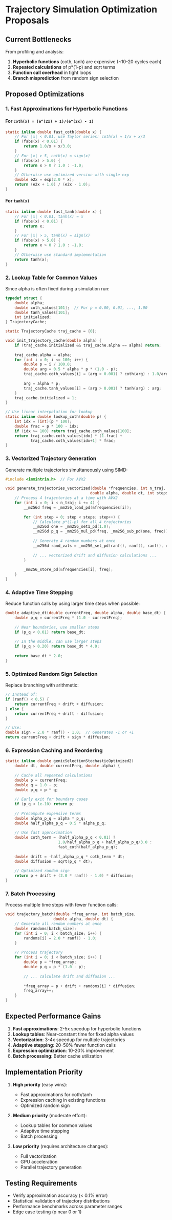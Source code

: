 # Trajectory Simulation Optimization Proposals

## Current Bottlenecks

From profiling and analysis:
1. **Hyperbolic functions** (coth, tanh) are expensive (~10-20 cycles each)
2. **Repeated calculations** of p*(1-p) and sqrt terms
3. **Function call overhead** in tight loops
4. **Branch misprediction** from random sign selection

## Proposed Optimizations

### 1. Fast Approximations for Hyperbolic Functions

#### For `coth(x) = (e^(2x) + 1)/(e^(2x) - 1)`

```c
static inline double fast_coth(double x) {
    // For |x| < 0.01, use Taylor series: coth(x) ≈ 1/x + x/3
    if (fabs(x) < 0.01) {
        return 1.0/x + x/3.0;
    }
    // For |x| > 5, coth(x) ≈ sign(x)
    if (fabs(x) > 5.0) {
        return x > 0 ? 1.0 : -1.0;
    }
    // Otherwise use optimized version with single exp
    double e2x = exp(2.0 * x);
    return (e2x + 1.0) / (e2x - 1.0);
}
```

#### For `tanh(x)`

```c
static inline double fast_tanh(double x) {
    // For |x| < 0.01, tanh(x) ≈ x
    if (fabs(x) < 0.01) {
        return x;
    }
    // For |x| > 5, tanh(x) ≈ sign(x)
    if (fabs(x) > 5.0) {
        return x > 0 ? 1.0 : -1.0;
    }
    // Otherwise use standard implementation
    return tanh(x);
}
```

### 2. Lookup Table for Common Values

Since alpha is often fixed during a simulation run:

```c
typedef struct {
    double alpha;
    double coth_values[101];  // For p = 0.00, 0.01, ..., 1.00
    double tanh_values[101];
    int initialized;
} TrajectoryCache;

static TrajectoryCache traj_cache = {0};

void init_trajectory_cache(double alpha) {
    if (traj_cache.initialized && traj_cache.alpha == alpha) return;
    
    traj_cache.alpha = alpha;
    for (int i = 0; i <= 100; i++) {
        double p = i / 100.0;
        double arg = 0.5 * alpha * p * (1.0 - p);
        traj_cache.coth_values[i] = (arg > 0.001) ? coth(arg) : 1.0/arg;
        
        arg = alpha * p;
        traj_cache.tanh_values[i] = (arg > 0.001) ? tanh(arg) : arg;
    }
    traj_cache.initialized = 1;
}

// Use linear interpolation for lookup
static inline double lookup_coth(double p) {
    int idx = (int)(p * 100);
    double frac = p * 100 - idx;
    if (idx >= 100) return traj_cache.coth_values[100];
    return traj_cache.coth_values[idx] * (1-frac) + 
           traj_cache.coth_values[idx+1] * frac;
}
```

### 3. Vectorized Trajectory Generation

Generate multiple trajectories simultaneously using SIMD:

```c
#include <immintrin.h>  // For AVX2

void generate_trajectories_vectorized(double *frequencies, int n_traj, 
                                     double alpha, double dt, int steps) {
    // Process 4 trajectories at a time with AVX2
    for (int i = 0; i < n_traj; i += 4) {
        __m256d freq = _mm256_load_pd(&frequencies[i]);
        
        for (int step = 0; step < steps; step++) {
            // Calculate p*(1-p) for all 4 trajectories
            __m256d one = _mm256_set1_pd(1.0);
            __m256d p_q = _mm256_mul_pd(freq, _mm256_sub_pd(one, freq));
            
            // Generate 4 random numbers at once
            __m256d rand_vals = _mm256_set_pd(ranf(), ranf(), ranf(), ranf());
            
            // ... vectorized drift and diffusion calculations ...
        }
        
        _mm256_store_pd(&frequencies[i], freq);
    }
}
```

### 4. Adaptive Time Stepping

Reduce function calls by using larger time steps when possible:

```c
double adaptive_dt(double currentFreq, double alpha, double base_dt) {
    double p_q = currentFreq * (1.0 - currentFreq);
    
    // Near boundaries, use smaller steps
    if (p_q < 0.01) return base_dt;
    
    // In the middle, can use larger steps
    if (p_q > 0.20) return base_dt * 4.0;
    
    return base_dt * 2.0;
}
```

### 5. Optimized Random Sign Selection

Replace branching with arithmetic:

```c
// Instead of:
if (ranf() < 0.5) {
    return currentFreq + drift + diffusion;
} else {
    return currentFreq + drift - diffusion;
}

// Use:
double sign = 2.0 * ranf() - 1.0;  // Generates -1 or +1
return currentFreq + drift + sign * diffusion;
```

### 6. Expression Caching and Reordering

```c
static inline double genicSelectionStochasticOptimized2(
    double dt, double currentFreq, double alpha) {
    
    // Cache all repeated calculations
    double p = currentFreq;
    double q = 1.0 - p;
    double p_q = p * q;
    
    // Early exit for boundary cases
    if (p_q < 1e-10) return p;
    
    // Precompute expensive terms
    double alpha_p_q = alpha * p_q;
    double half_alpha_p_q = 0.5 * alpha_p_q;
    
    // Use fast approximation
    double coth_term = (half_alpha_p_q < 0.01) ? 
                       1.0/half_alpha_p_q + half_alpha_p_q/3.0 :
                       fast_coth(half_alpha_p_q);
    
    double drift = -half_alpha_p_q * coth_term * dt;
    double diffusion = sqrt(p_q * dt);
    
    // Optimized random sign
    return p + drift + (2.0 * ranf() - 1.0) * diffusion;
}
```

### 7. Batch Processing

Process multiple time steps with fewer function calls:

```c
void trajectory_batch(double *freq_array, int batch_size, 
                     double alpha, double dt) {
    // Generate all random numbers at once
    double randoms[batch_size];
    for (int i = 0; i < batch_size; i++) {
        randoms[i] = 2.0 * ranf() - 1.0;
    }
    
    // Process trajectory
    for (int i = 0; i < batch_size; i++) {
        double p = *freq_array;
        double p_q = p * (1.0 - p);
        
        // ... calculate drift and diffusion ...
        
        *freq_array = p + drift + randoms[i] * diffusion;
        freq_array++;
    }
}
```

## Expected Performance Gains

1. **Fast approximations**: 2-5x speedup for hyperbolic functions
2. **Lookup tables**: Near-constant time for fixed alpha values
3. **Vectorization**: 3-4x speedup for multiple trajectories
4. **Adaptive stepping**: 20-50% fewer function calls
5. **Expression optimization**: 10-20% improvement
6. **Batch processing**: Better cache utilization

## Implementation Priority

1. **High priority** (easy wins):
   - Fast approximations for coth/tanh
   - Expression caching in existing functions
   - Optimized random sign

2. **Medium priority** (moderate effort):
   - Lookup tables for common values
   - Adaptive time stepping
   - Batch processing

3. **Low priority** (requires architecture changes):
   - Full vectorization
   - GPU acceleration
   - Parallel trajectory generation

## Testing Requirements

- Verify approximation accuracy (< 0.1% error)
- Statistical validation of trajectory distributions
- Performance benchmarks across parameter ranges
- Edge case testing (p near 0 or 1)